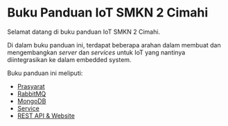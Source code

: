 # Buku Panduan IoT SMKN 2 Cimahi

Selamat datang di buku panduan IoT SMKN 2 Cimahi.

Di dalam buku panduan ini, terdapat beberapa arahan dalam membuat dan mengembangkan _server_ dan _services_
untuk IoT yang nantinya diintegrasikan ke dalam embedded system.

Buku panduan ini meliputi:

- [Prasyarat](/prerequisite.md)
- [RabbitMQ](/rabbitmq.md)
- [MongoDB](/mongodb.md)
- [Service](/service.md)
- [REST API & Website](/restapi-website.md)
